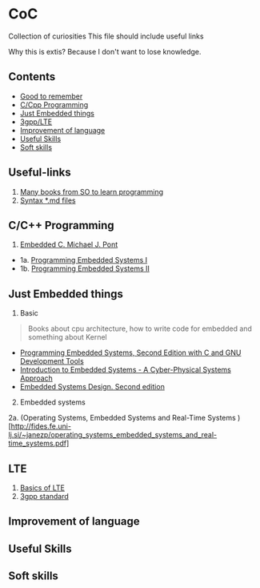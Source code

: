 # CoC
Collection of curiosities
This file should include useful links

Why this is extis? Because I don't want to lose knowledge.


## Contents

<!-- toc -->
- [Good to remember](#Useful-links)
- [C/Cpp Programming](#c/cpp-programming)
- [Just Embedded things](#just-embedded-things)
- [3gpp/LTE](#LTE)
- [Improvement of language](#improvement-of-language)
- [Useful Skills](#useful-skills)
- [Soft skills](#soft-skills)

<!-- tocstop -->

## Useful-links
1. [Many books from SO to learn programming](http://goalkicker.com)
2. [Syntax *.md files](https://help.github.com/articles/basic-writing-and-formatting-syntax/)

## C/C++ Programming
1. [Embedded C. Michael J. Pont](http://www.ecpe.nu.ac.th/ponpisut/22323006-Embedded-c-Tutorial-8051.pdf)
  - 1a. [Programming Embedded Systems I](ftp://ftp.ti.com/pub/data_acquisition/MSC_CD-ROM/C_Programming/PrgEmbeddeSys_1perPage.pdf)
  - 1b. [Programming Embedded Systems II](http://www.iuma.ulpgc.es/~nunez/clases-sed-mai-8051/8051-Leicester-UCRiverside/Pont-EmbeddedC-Schedulers-Leicester-pes2ohp_a4.pdf)

## Just Embedded things
1. Basic
> Books about cpu architecture, how to write code for embedded and something about Kernel
  - [Programming Embedded Systems, Second Edition with C and GNU Development Tools](http://stepsmail.com/download/Career-In-Embedded-System.PDF)
  - [Introduction to Embedded Systems - A Cyber-Physical Systems Approach](http://leeseshia.org/releases/LeeSeshia_DigitalV1_06.pdf)
  - [Embedded Systems Design. Second edition](http://read.pudn.com/downloads158/ebook/707037/Embedded%20Systems%20Design%20-%202ed%20-%200750655461.pdf)
 2. Embedded systems
 >
 2a. (Operating Systems, Embedded Systems and Real-Time Systems )[http://fides.fe.uni-lj.si/~janezp/operating_systems_embedded_systems_and_real-time_systems.pdf]


## LTE
1. [Basics of LTE](https://www.youtube.com/channel/UCf5srFJ-JofnE8r-bn1o1VA)
2. [3gpp standard](http://www.3gpp.org/specifications)

## Improvement of language

## Useful Skills

## Soft skills
